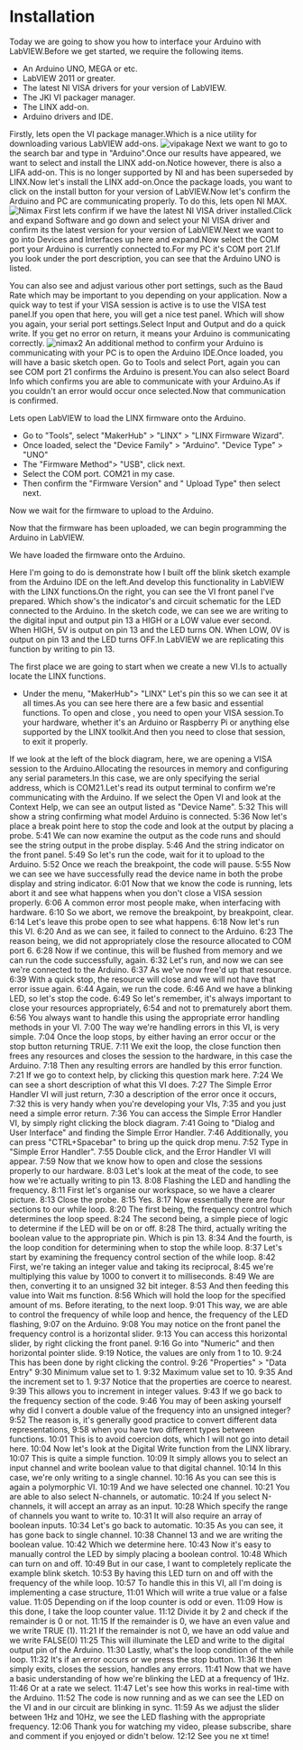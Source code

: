 
# Installation


Today we are going to show you how to interface your Arduino with LabVIEW.Before we get started, we require the following items.
- An Arduino UNO, MEGA or etc.
- LabVIEW 2011 or greater.
- The latest NI VISA drivers for your version of LabVIEW.
- The JKI VI packager manager.
- The LINX add-on.
- Arduino drivers and IDE.

Firstly, lets open the VI package manager.Which is a nice utility for downloading various LabVIEW add-ons.
![vipakage](https://github.com/jineshkjose/LabViewArduino/blob/main/imgs/vipackage.png)
Next we want to go to the search bar and type in "Arduino".Once our results have appeared, we want to select and install the LINX add-on.Notice however, there is also a LIFA add-on. This is no longer supported by NI and has been superseded by LINX.Now let's install the LINX add-on.Once the package loads, you want to click on the install button for your version of LabVIEW.Now let's confirm the Arduino and PC are communicating properly. To do this, lets open NI MAX.
![Nimax](https://github.com/jineshkjose/LabViewArduino/blob/main/imgs/ni%20max.png)
First lets confirm if we have the latest NI VISA driver installed.Click and expand Software and go down and select your NI VISA driver and confirm its the latest version for your version of LabVIEW.Next we want to go into Devices and Interfaces up here and expand.Now select the COM port your Arduino is currently connected to.For my PC it's COM port 21.If you look under the port description, you can see that the Arduino UNO is listed.

You can also see and adjust various other port settings, such as the Baud Rate which may be important to you depending on your application. Now a quick way to test if your VISA session is active is to use the VISA test panel.If you open that here, you will get a nice test panel. Which will show you again, your serial port settings.Select Input and Output and do a quick write. If you get no error on return, it means your Arduino is communicating correctly.
![nimax2](https://github.com/jineshkjose/LabViewArduino/blob/main/imgs/nimax2.png)
An additional method to confirm your Arduino is communicating with your PC is to open the Arduino IDE.Once loaded, you will have a basic sketch open. Go to Tools and select Port, again you can see COM port 21 confirms the Arduino is present.You can also select Board Info which confirms you are able to communicate with your Arduino.As if you couldn't an error would occur once selected.Now that communication is confirmed. 

Lets open LabVIEW to load the LINX firmware onto the Arduino.
- Go to "Tools", select "MakerHub" > "LINX" > "LINX Firmware Wizard".
- Once loaded, select the "Device Family" > "Arduino". "Device Type" > "UNO" 
- The "Firmware Method"> "USB", click next.
- Select the COM port. COM21 in my case.
- Then confirm the "Firmware Version" and " Upload Type" then select next.

Now we wait for the firmware to upload to the Arduino.

Now that the firmware has been uploaded, we can begin programming the Arduino in LabVIEW.


We have loaded the firmware onto the Arduino.

Here I'm going to do is demonstrate how I built off the blink sketch example from the Arduino IDE on the left.And develop this functionality in LabVIEW with the LINX functions.On the right, you can see the VI front panel I've prepared. Which show's the indicator's and circuit schematic for the LED connected to the Arduino. In the sketch code, we can see we are writing to the digital input and output pin 13 a HIGH or a LOW value ever second. When HIGH, 5V is output on pin 13 and the LED turns ON. When LOW, 0V is output on pin 13 and the LED turns OFF.In LabVIEW we are replicating this function by writing to pin 13.

The first place we are going to start when we create a new VI.Is to actually locate the LINX functions.
- Under the menu, "MakerHub"> "LINX"
Let's pin this so we can see it at all times.As you can see here there are a few basic and essential functions. To open and close , you need to open your VISA session.To your hardware, whether it's an Arduino or Raspberry Pi or anything else supported by the LINX toolkit.And then you need to close that session, to exit it properly.

If we look at the left of the block diagram, here, we are opening a VISA session to the Arduino.Allocating the resources in memory and configuring any serial parameters.In this case, we are only specifying the serial address, which is COM21.Let's read its output terminal to confirm we're communicating with the Arduino. If we select the Open VI and look at the Context Help, we can see an output listed as "Device Name".
5:32
This will show a string confirming what model Arduino is connected.
5:36
Now let's place a break point here to stop the code and look at the output by placing a probe.
5:41
We can now examine the output as the code runs and should see the string output in the probe display.
5:46
And the string indicator on the front panel.
5:49
So let's run the code, wait for it to upload to the Arduino.
5:52
Once we reach the breakpoint, the code will pause.
5:55
Now we can see we have successfully read the device name in both the probe display and string indicator.
6:01
Now that we know the code is running, lets abort it and see what happens when you don't close a VISA session properly.
6:06
A common error most people make, when interfacing with hardware.
6:10
So we abort, we remove the breakpoint, by breakpoint, clear.
6:14
Let's leave this probe open to see what happens.
6:18
Now let's run this VI.
6:20
And as we can see, it failed to connect to the Arduino.
6:23
The reason being, we did not appropriately close the resource allocated to COM port 6.
6:28
Now if we continue, this will be flushed from memory and we can run the code successfully, again.
6:32
Let's run, and now we can see we're connected to the Arduino.
6:37
As we've now free'd up that resource.
6:39
With a quick stop, the resource will close and we will not have that error issue again.
6:44
Again, we run the code.
6:46
And we have a blinking LED, so let's stop the code.
6:49
So let's remember, it's always important to close your resources appropriately,
6:54
and not to prematurely abort them.
6:56
You always want to handle this using the appropriate error handling methods in your VI.
7:00
The way we're handling errors in this VI, is very simple.
7:04
Once the loop stops, by either having an error occur or the stop button returning TRUE.
7:11
We exit the loop, the close function then frees any resources and closes the session to the hardware, in this case the Arduino.
7:18
Then any resulting errors are handled by this error function.
7:21
If we go to context help, by clicking this question mark here.
7:24
We can see a short description of what this VI does.
7:27
The Simple Error Handler VI will just return,
7:30
a description of the error once it occurs,
7:32
this is very handy when you're developing your VIs,
7:35
and you just need a simple error return.
7:36
You can access the Simple Error Handler VI, by simply right clicking the block diagram.
7:41
Going to "Dialog and User Interface" and finding the Simple Error Handler.
7:46
Additionally, you can press "CTRL+Spacebar" to bring up the quick drop menu.
7:52
Type in "Simple Error Handler".
7:55
Double click, and the Error Handler VI will appear.
7:59
Now that we know how to open and close the sessions properly to our hardware.
8:03
Let's look at the meat of the code, to see how we're actually writing to pin 13.
8:08
Flashing the LED and handling the frequency.
8:11
First let's organise our workspace, so we have a clearer picture.
8:13
Close the probe.
8:15
Yes.
8:17
Now essentially there are four sections to our while loop.
8:20
The first being, the frequency control which determines the loop speed.
8:24
The second being, a simple piece of logic to determine if the LED will be on or off.
8:28
The third, actually writing the boolean value to the appropriate pin. Which is pin 13.
8:34
And the fourth, is the loop condition for determining when to stop the while loop.
8:37
Let's start by examining the frequency control section of the while loop.
8:42
First, we're taking an integer value and taking its reciprocal,
8:45
we're multiplying this value by 1000 to convert it to milliseconds.
8:49
We are then, converting it to an unsigned 32 bit integer.
8:53
And then feeding this value into Wait ms function.
8:56
Which will hold the loop for the specified amount of ms. Before iterating, to the next loop.
9:01
This way, we are able to control the frequency of while loop and hence, the frequency of the LED flashing,
9:07
on the Arduino.
9:08
You may notice on the front panel the frequency control is a horizontal slider.
9:13
You can access this horizontal slider, by right clicking the front panel.
9:16
Go into "Numeric" and then horizontal pointer slide.
9:19
Notice, the values are only from 1 to 10.
9:24
This has been done by right clicking the control.
9:26
"Properties" > "Data Entry"
9:30
Minimum value set to 1.
9:32
Maximum value set to 10.
9:35
And the increment set to 1.
9:37
Notice that the properties are coerce to nearest.
9:39
This allows you to increment in integer values.
9:43
If we go back to the frequency section of the code.
9:46
You may of been asking yourself why did I convert a double value of the frequency into an unsigned integer?
9:52
The reason is, it's generally good practice to convert different data representations,
9:58
when you have two different types between functions.
10:01
This is to avoid coercion dots, which I will not go into detail here.
10:04
Now let's look at the Digital Write function from the LINX library.
10:07
This is quite a simple function.
10:09
It simply allows you to select an input channel and write boolean value to that digital channel.
10:14
In this case, we're only writing to a single channel.
10:16
As you can see this is again a polymorphic VI.
10:19
And we have selected one channel.
10:21
You are able to also select N-channels, or automatic.
10:24
If you select N-channels, it will accept an array as an input.
10:28
Which specify the range of channels you want to write to.
10:31
It will also require an array of boolean inputs.
10:34
Let's go back to automatic.
10:35
As you can see, it has gone back to single channel.
10:38
Channel 13 and we are writing the boolean value.
10:42
Which we determine here.
10:43
Now it's easy to manually control the LED by simply placing a boolean control.
10:48
Which can turn on and off.
10:49
But in our case, I want to completely replicate the example blink sketch.
10:53
By having this LED turn on and off with the frequency of the while loop.
10:57
To handle this in this VI, all I'm doing is implementing a case structure,
11:01
Which will write a true value or a false value.
11:05
Depending on if the loop counter is odd or even.
11:09
How is this done, I take the loop counter value.
11:12
Divide it by 2 and check if the remainder is 0 or not.
11:15
If the remainder is 0, we have an even value and we write TRUE (1).
11:21
If the remainder is not 0, we have an odd value and we write FALSE(0)
11:25
This will illuminate the LED and write to the digital output pin of the Arduino.
11:30
Lastly, what's the loop condition of the while loop.
11:32
It's if an error occurs or we press the stop button.
11:36
It then simply exits, closes the session, handles any errors.
11:41
Now that we have a basic understanding of how we're blinking the LED at a frequency of 1Hz.
11:46
Or at a rate we select.
11:47
Let's see how this works in real-time with the Arduino.
11:52
The code is now running and as we can see the LED on the VI and in our circuit are blinking in sync.
11:59
As we adjust the slider between 1Hz and 10Hz, we see the LED flashing with the appropriate frequency.
12:06
Thank you for watching my video, please subscribe, share and comment if you enjoyed or didn't below.
12:12
See you ne xt time!
